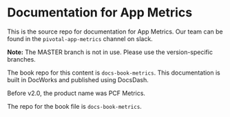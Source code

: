 # Documentation for App Metrics

This is the source repo for documentation for App Metrics. Our team can be
found in the `pivotal-app-metrics` channel on slack.

<strong>Note:</strong> The MASTER branch is not in use. Please use the version-specific branches.

The book repo for this content is `docs-book-metrics`.
This documentation is built in DocWorks and published using DocsDash.

Before v2.0, the product name was PCF Metrics.

The repo for the book file is `docs-book-metrics`.
